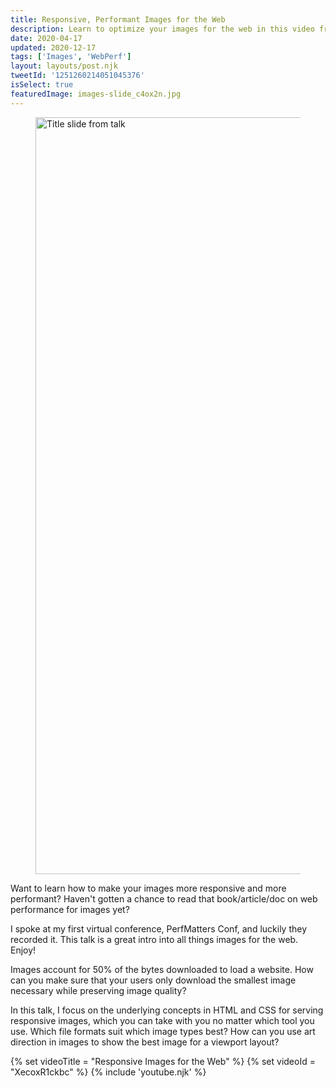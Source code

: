 ```yaml
---
title: Responsive, Performant Images for the Web
description: Learn to optimize your images for the web in this video from PerfMatters Conf.
date: 2020-04-17
updated: 2020-12-17
tags: ['Images', 'WebPerf']
layout: layouts/post.njk
tweetId: '1251260214051045376'
isSelect: true
featuredImage: images-slide_c4ox2n.jpg
---
```


<figure>
  <img src="{% src 'images_slide_rmqvoj.jpg' %}"
    srcset="{% srcset 'images_slide_rmqvoj.jpg' %}"
    sizes="{% defaultSizes %}"
    alt="Title slide from talk"
    width="2432" height="1211">
</figure>

Want to learn how to make your images more responsive and more performant? Haven't gotten a chance to read that book/article/doc on web performance for images yet?

I spoke at my first virtual conference, PerfMatters Conf, and luckily they recorded it. This talk is a great intro into all things images for the web. Enjoy!

<aside>Images account for 50% of the bytes downloaded to load a website. How can you make sure that your users only download the smallest image necessary while preserving image quality?</aside>

In this talk, I focus on the underlying concepts in HTML and CSS for serving responsive images, which you can take with you no matter which tool you use. Which file formats suit which image types best? How can you use art direction in images to show the best image for a viewport layout?

{% set videoTitle = "Responsive Images for the Web" %}
{% set videoId = "XecoxR1ckbc" %}
{% include 'youtube.njk' %}
